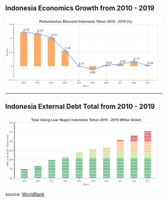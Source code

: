 ## Indonesia Economics Growth from 2010 - 2019
![alt text](https://github.com/rakkaalhazimi/DataAnalysis/blob/master/Indonesia_External_Debt/bokeh_plot_growth.png)
***
## Indonesia External Debt Total from 2010 - 2019
![alt text](https://github.com/rakkaalhazimi/DataAnalysis/blob/master/Indonesia_External_Debt/bokeh_plot_debt.png)

source: <a href="https://www.worldbank.org/">WorldBank</a>
